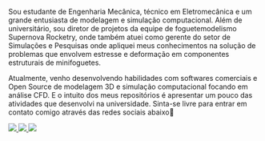 Sou estudante de Engenharia Mecânica, técnico em Eletromecânica e um grande entusiasta de modelagem e simulação computacional. Além de universitário, sou diretor de projetos da equipe de foguetemodelismo Supernova Rocketry, onde também atuei como gerente do setor de Simulações e Pesquisas onde apliquei meus conhecimentos na solução de problemas que envolvem estresse e deformação em componentes estruturais de minifoguetes.

Atualmente, venho desenvolvendo habilidades com softwares comerciais e Open Source de modelagem 3D e simulação computacional focando em análise CFD. E o intuito dos meus repositórios é apresentar um pouco das atividades que desenvolvi na universidade. Sinta-se livre para entrar em contato comigo através das redes sociais abaixo👋

<div>
  <a href = "mailto:michel.machado@engenharia.ufjf.br" target = "_blank" ><img src = "https://img.shields.io/badge/Gmail-D14836?style=for-the-badge&logo=gmail&logoColor=white" target = "_blank"> </a>
  <a href = "https://www.linkedin.com/in/michelbernardinomachado/" target = "_blank" ><img src = "https://img.shields.io/badge/LinkedIn-0077B5?style=for-the-badge&logo=linkedin&logoColor=white" target = "_blank"> </a>
  <a href = "https://www.instagram.com/michelb.machado/?hl=pt-br" target = "_blank" ><img src = "https://img.shields.io/badge/Instagram-E4405F?style=for-the-badge&logo=instagram&logoColor=white" target = "_blank"> </a>
</div>
